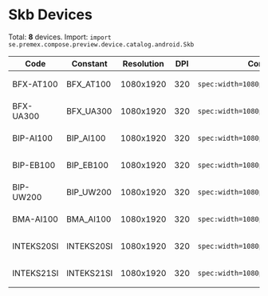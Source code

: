 # Skb Devices

Total: **8** devices. Import: `import se.premex.compose.preview.device.catalog.android.Skb`

| Code | Constant | Resolution | DPI | Compose Spec | Preview Usage |
|------|----------|------------|-----|-------------|---------------|
| BFX-AT100 | BFX_AT100 | 1080x1920 | 320 | `spec:width=1080px,height=1920px,dpi=320` | `@Preview(device = Skb.BFX_AT100)` |
| BFX-UA300 | BFX_UA300 | 1080x1920 | 320 | `spec:width=1080px,height=1920px,dpi=320` | `@Preview(device = Skb.BFX_UA300)` |
| BIP-AI100 | BIP_AI100 | 1080x1920 | 320 | `spec:width=1080px,height=1920px,dpi=320` | `@Preview(device = Skb.BIP_AI100)` |
| BIP-EB100 | BIP_EB100 | 1080x1920 | 320 | `spec:width=1080px,height=1920px,dpi=320` | `@Preview(device = Skb.BIP_EB100)` |
| BIP-UW200 | BIP_UW200 | 1080x1920 | 320 | `spec:width=1080px,height=1920px,dpi=320` | `@Preview(device = Skb.BIP_UW200)` |
| BMA-AI100 | BMA_AI100 | 1080x1920 | 320 | `spec:width=1080px,height=1920px,dpi=320` | `@Preview(device = Skb.BMA_AI100)` |
| INTEKS20SI | INTEKS20SI | 1080x1920 | 320 | `spec:width=1080px,height=1920px,dpi=320` | `@Preview(device = Skb.INTEKS20SI)` |
| INTEKS21SI | INTEKS21SI | 1080x1920 | 320 | `spec:width=1080px,height=1920px,dpi=320` | `@Preview(device = Skb.INTEKS21SI)` |

<!-- Generated automatically. Do not edit manually. -->
